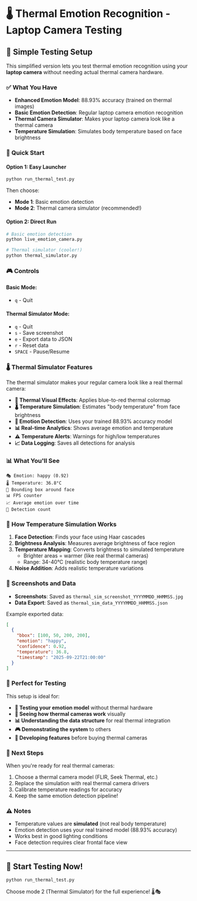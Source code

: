 # 🌡️ Thermal Emotion Recognition - Laptop Camera Testing

## 🎯 Simple Testing Setup

This simplified version lets you test thermal emotion recognition using your **laptop camera** without needing actual thermal camera hardware.

### ✅ What You Have

- **Enhanced Emotion Model**: 88.93% accuracy (trained on thermal images)
- **Basic Emotion Detection**: Regular laptop camera emotion recognition
- **Thermal Camera Simulator**: Makes your laptop camera look like a thermal camera
- **Temperature Simulation**: Simulates body temperature based on face brightness

### 🚀 Quick Start

#### Option 1: Easy Launcher
```bash
python run_thermal_test.py
```
Then choose:
- **Mode 1**: Basic emotion detection
- **Mode 2**: Thermal camera simulator (recommended!)

#### Option 2: Direct Run
```bash
# Basic emotion detection
python live_emotion_camera.py

# Thermal simulator (cooler!)
python thermal_simulator.py
```

### 🎮 Controls

#### Basic Mode:
- `q` - Quit

#### Thermal Simulator Mode:
- `q` - Quit
- `s` - Save screenshot
- `e` - Export data to JSON
- `r` - Reset data
- `SPACE` - Pause/Resume

### 🌡️ Thermal Simulator Features

The thermal simulator makes your regular camera look like a real thermal camera:

- **🎨 Thermal Visual Effects**: Applies blue-to-red thermal colormap
- **🌡️ Temperature Simulation**: Estimates "body temperature" from face brightness
- **🧠 Emotion Detection**: Uses your trained 88.93% accuracy model
- **📊 Real-time Analytics**: Shows average emotion and temperature
- **⚠️ Temperature Alerts**: Warnings for high/low temperatures
- **📈 Data Logging**: Saves all detections for analysis

### 📊 What You'll See

```
🎭 Emotion: happy (0.92)
🌡️ Temperature: 36.8°C
📏 Bounding box around face
📊 FPS counter
📈 Average emotion over time
🔄 Detection count
```

### 🔧 How Temperature Simulation Works

1. **Face Detection**: Finds your face using Haar cascades
2. **Brightness Analysis**: Measures average brightness of face region
3. **Temperature Mapping**: Converts brightness to simulated temperature
   - Brighter areas = warmer (like real thermal cameras)
   - Range: 34-40°C (realistic body temperature range)
4. **Noise Addition**: Adds realistic temperature variations

### 📸 Screenshots and Data

- **Screenshots**: Saved as `thermal_sim_screenshot_YYYYMMDD_HHMMSS.jpg`
- **Data Export**: Saved as `thermal_sim_data_YYYYMMDD_HHMMSS.json`

Example exported data:
```json
[
  {
    "bbox": [100, 50, 200, 200],
    "emotion": "happy",
    "confidence": 0.92,
    "temperature": 36.8,
    "timestamp": "2025-09-22T21:00:00"
  }
]
```

### 🎯 Perfect for Testing

This setup is ideal for:
- **🧪 Testing your emotion model** without thermal hardware
- **🎨 Seeing how thermal cameras work** visually
- **📊 Understanding the data structure** for real thermal integration
- **🎮 Demonstrating the system** to others
- **🔧 Developing features** before buying thermal cameras

### 🔄 Next Steps

When you're ready for real thermal cameras:
1. Choose a thermal camera model (FLIR, Seek Thermal, etc.)
2. Replace the simulation with real thermal camera drivers
3. Calibrate temperature readings for accuracy
4. Keep the same emotion detection pipeline!

### ⚠️ Notes

- Temperature values are **simulated** (not real body temperature)
- Emotion detection uses your real trained model (88.93% accuracy)
- Works best in good lighting conditions
- Face detection requires clear frontal face view

---

## 🚀 Start Testing Now!

```bash
python run_thermal_test.py
```

Choose mode 2 (Thermal Simulator) for the full experience! 🌡️🎭